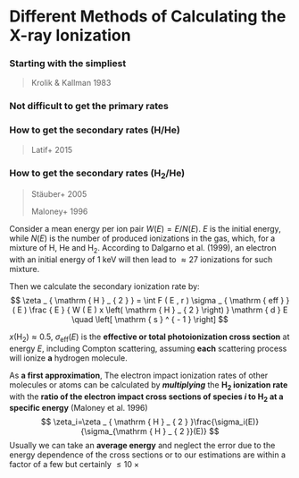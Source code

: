 # Different Methods of Calculating the X-ray Ionization
### Starting with the simpliest
> Krolik & Kallman 1983

### Not difficult to get the primary rates

### How to get the secondary rates (H/He)
> Latif+ 2015

### How to get the secondary rates (H$_2$/He)

> Stäuber+ 2005
>
> Maloney+ 1996

Consider a mean energy per ion pair $W(E)={E}/{N(E)}$. $E$ is the initial energy, while $N(E)$ is the number of produced ionizations in the gas, which, for a mixture of H, He and H$_2$. According to Dalgarno et al. (1999), an electron with an initial energy of $1\text{ keV}$ will then lead to $\approx27$ ionizations for such mixture.

Then we calculate the secondary ionization rate by:
$$
\zeta _ { \mathrm { H } _ { 2 } } = \int F ( E , r ) \sigma _ { \mathrm { eff } } ( E ) \frac { E } { W ( E ) x \left( \mathrm { H } _ { 2 } \right) } \mathrm { d } E \quad \left[ \mathrm { s } ^ { - 1 } \right]
$$

$x(\text{H}_2)\approx0.5$, $\sigma _ { \mathrm { eff } } ( E )$ is the **effective or total photoionization cross section** at energy $E$, including Compton scattering, assuming **each** scattering process will ionize **a** hydrogen molecule.

As **a first approximation**, The electron impact ionization rates of other molecules
or atoms can be calculated by ***multiplying*** the **$\text{H}_2$ ionization rate** with the **ratio of the electron impact cross sections of species $i$ to $\text{H}_2$ at a specific energy** (Maloney et al. 1996) 
$$
\zeta_i=\zeta _ { \mathrm { H } _ { 2 } }\frac{\sigma_i(E)}{\sigma_{\mathrm { H } _ { 2 }}(E)}
$$
Usually we can take an **average energy** and neglect the error due to the energy dependence of the cross sections or to our estimations are within a factor of a few but certainly $\le 10\times​$ 